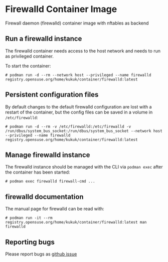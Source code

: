 # Firewalld Container Image

Firewall daemon (firewalld) container image with nftables as backend

## Run a firewalld instance

The firewalld container needs access to the host network and needs to run as
privileged container.

To start the container:

```
# podman run -d --rm --network host --privileged --name firewalld registry.opensuse.org/home/kukuk/container/firewalld:latest
```

## Persistent configuration files

By default changes to the default firewalld configuration are lost with a restart of the container, but the config files can be saved in a volume in `/etc/firewalld`:

```
# podman run -d --rm -v /etc/firewalld:/etc/firewalld -v /run/dbus/system_bus_socket:/run/dbus/system_bus_socket --network host --privileged --name firewalld registry.opensuse.org/home/kukuk/container/firewalld:latest
```

## Manage firewalld instance

The firewalld instance should be managed with the CLI via `podman exec`
after the container has been started:

```
# podman exec firewalld firewall-cmd ...
```

## firewalld documentation

The manual page for firewalld can be read with:

```
# podman run -it --rm registry.opensuse.org/home/kukuk/container/firewalld:latest man firewalld
```

## Reporting bugs

Please report bugs as [github issue](https://github.com/thkukuk/firewalld-container/issues)

